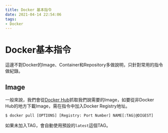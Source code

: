 ```yaml
---
title: Docker 基本指令
date: 2021-04-14 22:54:06
tags:
- Docker
---
```


# Docker基本指令
這邊不對Docker的Image、Container和Repository多做說明，只針對常用的指令做紀錄。

## Image
一般來說，我們會從[Docker Hub](https://hub.docker.com/)抓取我們說需要的Image，如要從非Docker Hub的地方下載Image，需在指令中加入Docker Registry地址。

```shell=
$ docker pull [OPTIONS] [Registry: Port Number] NAME[:TAG|@DIGEST]
```

如果未加入TAG，會自動使用預設的`latest`這個TAG。



